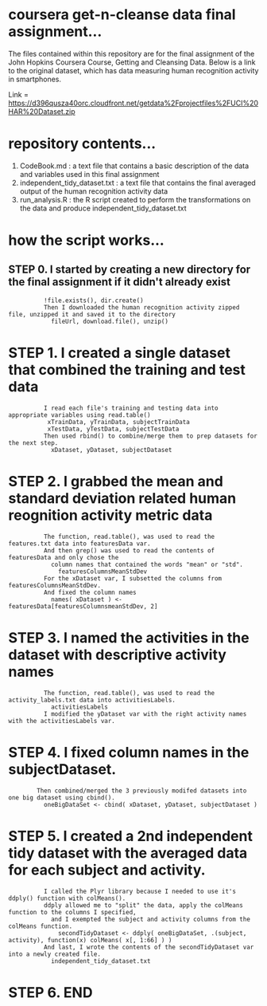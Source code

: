 # coursera get-n-cleanse data final assignment...

The files contained within this repository are for the final assignment of the John Hopkins Coursera Course, Getting and Cleansing Data. Below is a link to the original dataset, which has data measuring human recognition activity in smartphones.

Link = https://d396qusza40orc.cloudfront.net/getdata%2Fprojectfiles%2FUCI%20HAR%20Dataset.zip

# repository contents...

  1.  CodeBook.md : a text file that contains a basic description of the data and variables used in this final assignment
  2.  independent_tidy_dataset.txt : a text file that contains the final averaged output of the human recognition activity data
  3.  run_analysis.R : the R script created to perform the transformations on the data and produce independent_tidy_dataset.txt

# how the script works...

  ## STEP 0.   I started by creating a new directory for the final assignment if it didn't already exist
              !file.exists(), dir.create()
              Then I downloaded the human recognition activity zipped file, unzipped it and saved it to the directory
                fileUrl, download.file(), unzip() 
  
  # STEP 1.   I created a single dataset that combined the training and test data
              I read each file's training and testing data into appropriate variables using read.table()
               xTrainData, yTrainData, subjectTrainData
               xTestData, yTestData, subjectTestData
              Then used rbind() to combine/merge them to prep datasets for the next step.
                xDataset, yDataset, subjectDataset
              
  # STEP 2.   I grabbed the mean and standard deviation related human reognition activity metric data
              The function, read.table(), was used to read the features.txt data into featuresData var.
              And then grep() was used to read the contents of featuresData and only chose the 
                column names that contained the words "mean" or "std".
                  featuresColumnsMeanStdDev
              For the xDataset var, I subsetted the columns from featuresColumnsMeanStdDev.
              And fixed the column names
                names( xDataset ) <- featuresData[featuresColumnsmeanStdDev, 2]
  
  # STEP 3.   I named the activities in the dataset with descriptive activity names
              The function, read.table(), was used to read the activity_labels.txt data into activitiesLabels.
                activitiesLabels
              I modified the yDataset var with the right activity names with the activitiesLabels var.
  
  # STEP 4.   I fixed column names in the subjectDataset.
            Then combined/merged the 3 previously modifed datasets into one big dataset using cbind().
              oneBigDataSet <- cbind( xDataset, yDataset, subjectDataset )
  
  # STEP 5.   I created a 2nd independent tidy dataset with the averaged data for each subject and activity.
              I called the Plyr library because I needed to use it's ddply() function with colMeans().
              ddply allowed me to "split" the data, apply the colMeans function to the columns I specified, 
                and I exempted the subject and activity columns from the colMeans function.
                  secondTidyDataset <- ddply( oneBigDataSet, .(subject, activity), function(x) colMeans( x[, 1:66] ) )
              And last, I wrote the contents of the secondTidyDataset var into a newly created file.
                independent_tidy_dataset.txt
                
  # STEP 6.   END
